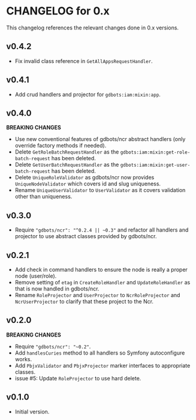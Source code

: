 # CHANGELOG for 0.x
This changelog references the relevant changes done in 0.x versions.


## v0.4.2
* Fix invalid class reference in `GetAllAppsRequestHandler`.


## v0.4.1
* Add crud handlers and projector for `gdbots:iam:mixin:app`.


## v0.4.0
__BREAKING CHANGES__

* Use new conventional features of gdbots/ncr abstract handlers (only override factory methods if needed).
* Delete `GetRoleBatchRequestHandler` as the `gdbots:iam:mixin:get-role-batch-request` has been deleted.
* Delete `GetUserBatchRequestHandler` as the `gdbots:iam:mixin:get-user-batch-request` has been deleted.
* Delete `UniqueRoleValidator` as gdbots/ncr now provides `UniqueNodeValidator` which covers id and slug uniqueness.
* Rename `UniqueUserValidator` to `UserValidator` as it covers validation other than uniqueness.


## v0.3.0
* Require `"gdbots/ncr": "^0.2.4 || ~0.3"` and refactor all handlers and projector to use abstract classes provided by gdbots/ncr.


## v0.2.1
* Add check in command handlers to ensure the node is really a proper node (user/role).
* Remove setting of `etag` in `CreateRoleHandler` and `UpdateRoleHandler` as that is now handled in gdbots/ncr.
* Rename `RoleProjector` and `UserProjector` to `NcrRoleProjector` and `NcrUserProjector` to clarify that these project to the Ncr. 


## v0.2.0
__BREAKING CHANGES__

* Require `"gdbots/ncr": "~0.2"`.
* Add `handlesCuries` method to all handlers so Symfony autoconfigure works.
* Add `PbjxValidator` and `PbjxProjector` marker interfaces to appropriate classes.
* issue #5: Update `RoleProjector` to use hard delete.


## v0.1.0
* Initial version.
